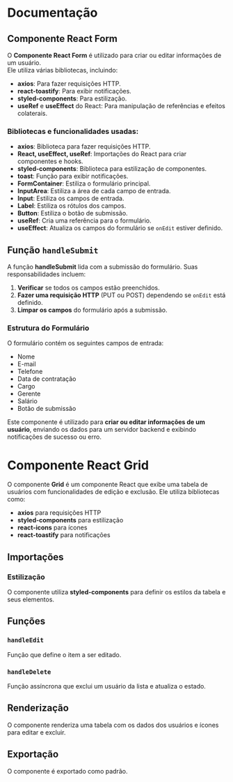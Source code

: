 # Documentação

## Componente React Form

O **Componente React Form** é utilizado para criar ou editar informações de um usuário.  
Ele utiliza várias bibliotecas, incluindo:

- **axios**: Para fazer requisições HTTP.
- **react-toastify**: Para exibir notificações.
- **styled-components**: Para estilização.
- **useRef** e **useEffect** do React: Para manipulação de referências e efeitos colaterais.

### Bibliotecas e funcionalidades usadas:

- **axios**: Biblioteca para fazer requisições HTTP.
- **React, useEffect, useRef**: Importações do React para criar componentes e hooks.
- **styled-components**: Biblioteca para estilização de componentes.
- **toast**: Função para exibir notificações.
- **FormContainer**: Estiliza o formulário principal.
- **InputArea**: Estiliza a área de cada campo de entrada.
- **Input**: Estiliza os campos de entrada.
- **Label**: Estiliza os rótulos dos campos.
- **Button**: Estiliza o botão de submissão.
- **useRef**: Cria uma referência para o formulário.
- **useEffect**: Atualiza os campos do formulário se `onEdit` estiver definido.

## Função `handleSubmit`

A função **handleSubmit** lida com a submissão do formulário. Suas responsabilidades incluem:

1. **Verificar** se todos os campos estão preenchidos.
2. **Fazer uma requisição HTTP** (PUT ou POST) dependendo se `onEdit` está definido.
3. **Limpar os campos** do formulário após a submissão.

### Estrutura do Formulário

O formulário contém os seguintes campos de entrada:

- Nome
- E-mail
- Telefone
- Data de contratação
- Cargo
- Gerente
- Salário
- Botão de submissão

Este componente é utilizado para **criar ou editar informações de um usuário**, enviando os dados para um servidor backend e exibindo notificações de sucesso ou erro.

# Componente React Grid

O componente **Grid** é um componente React que exibe uma tabela de usuários com funcionalidades de edição e exclusão. Ele utiliza bibliotecas como:

- **axios** para requisições HTTP  
- **styled-components** para estilização  
- **react-icons** para ícones  
- **react-toastify** para notificações  

## Importações

### Estilização  
O componente utiliza **styled-components** para definir os estilos da tabela e seus elementos.  

## Funções  

### `handleEdit`  
Função que define o item a ser editado.  

### `handleDelete`  
Função assíncrona que exclui um usuário da lista e atualiza o estado.  

## Renderização  
O componente renderiza uma tabela com os dados dos usuários e ícones para editar e excluir.  

## Exportação  
O componente é exportado como padrão.  